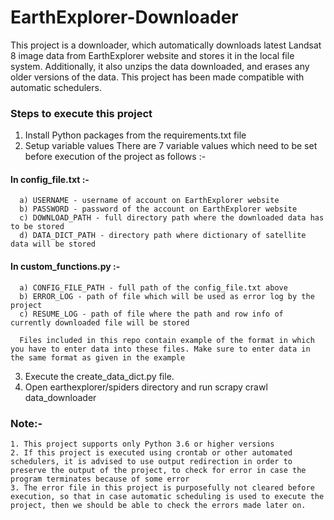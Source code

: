# EarthExplorer-Downloader
This project is a downloader, which automatically downloads latest Landsat 8 image data from EarthExplorer website and stores it in the local file system. Additionally, it also unzips the data downloaded, and erases any older versions of the data. This project has been made compatible with automatic schedulers.

### Steps to execute this project
1. Install Python packages from the requirements.txt file
2. Setup variable values
   There are 7 variable values which need to be set before execution of the project as follows :-
   
####   In config_file.txt :-
      a) USERNAME - username of account on EarthExplorer website
      b) PASSWORD - password of the account on EarthExplorer website
      c) DOWNLOAD_PATH - full directory path where the downloaded data has to be stored
      d) DATA_DICT_PATH - directory path where dictionary of satellite data will be stored
   
####   In custom_functions.py :-
      a) CONFIG_FILE_PATH - full path of the config_file.txt above
      b) ERROR_LOG - path of file which will be used as error log by the project
      c) RESUME_LOG - path of file where the path and row info of currently downloaded file will be stored
   
      Files included in this repo contain example of the format in which you have to enter data into these files. Make sure to enter data in the same format as given in the example
   
3. Execute the create_data_dict.py file.
4. Open earthexplorer/spiders directory and run scrapy crawl data_downloader

### Note:- 
    1. This project supports only Python 3.6 or higher versions
    2. If this project is executed using crontab or other automated schedulers, it is advised to use output redirection in order to preserve the output of the project, to check for error in case the program terminates because of some error
    3. The error file in this project is purposefully not cleared before execution, so that in case automatic scheduling is used to execute the project, then we should be able to check the errors made later on.
